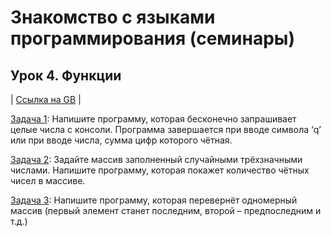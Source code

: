 # **Знакомство с языками программирования (семинары)**
## **Урок 4. Функции**

| [Ссылка на GB](https://gb.ru/lessons/383948/homework) |

[Задача 1](Task_1/Program.cs): Напишите программу, которая бесконечно запрашивает целые числа с консоли. Программа завершается при вводе символа ‘q’ или при вводе числа, сумма цифр которого чётная.

[Задача 2](Task_2/Program.cs): Задайте массив заполненный случайными трёхзначными числами. Напишите программу, которая покажет количество чётных чисел в массиве.

[Задача 3](Task_3/Program.cs): Напишите программу, которая перевернёт одномерный массив (первый элемент станет последним, второй – предпоследним и т.д.)